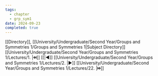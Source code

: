 ```yaml
---
tags:
  - chapter
  - grp_sym1
date: 2024-09-23
completed: true
---
```

[[Directory]], [[University/Undergraduate/Second Year/Groups and Symmetries 1/Groups and Symmetries 1|Subject Directory]]
[[University/Undergraduate/Second Year/Groups and Symmetries 1/Lectures/1. |🞀🞀]] [[|◀]] [[University/Undergraduate/Second Year/Groups and Symmetries 1/Lectures/2. |▶]] [[University/Undergraduate/Second Year/Groups and Symmetries 1/Lectures/22. |🞂🞂]]
# 
## 
### 